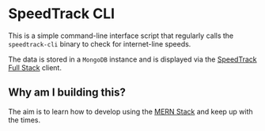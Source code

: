 # SpeedTrack CLI

This is a simple command-line interface script that regularly calls the `speedtrack-cli` binary to check for internet-line speeds.

The data is stored in a `MongoDB` instance and is displayed via the [SpeedTrack Full Stack](https://github.com/gmurambadoro/speedtrack-full-stack) client.

## Why am I building this?

The aim is to learn how to develop using the [MERN Stack](https://www.mongodb.com/mern-stack) and keep up with the times.